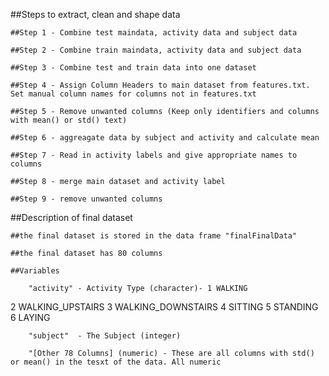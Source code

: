 ##Steps to extract, clean and shape data


	##Step 1 - Combine test maindata, activity data and subject data

	##Step 2 - Combine train maindata, activity data and subject data

	##Step 3 - Combine test and train data into one dataset

	##Step 4 - Assign Column Headers to main dataset from features.txt. Set manual column names for columns not in features.txt

	##Step 5 - Remove unwanted columns (Keep only identifiers and columns with mean() or std() text)

	##Step 6 - aggreagate data by subject and activity and calculate mean

	##Step 7 - Read in activity labels and give appropriate names to columns

	##Step 8 - merge main dataset and activity label

	##Step 9 - remove unwanted columns



##Description of final dataset

	##the final dataset is stored in the data frame "finalFinalData"

	##the final dataset has 80 columns

	##Variables

		"activity" - Activity Type (character)- 1 WALKING
2 WALKING_UPSTAIRS
3 WALKING_DOWNSTAIRS
4 SITTING
5 STANDING
6 LAYING

                      
		"subject"  - The Subject (integer)

		"[Other 78 Columns] (numeric) - These are all columns with std() or mean() in the tesxt of the data. All numeric                       
